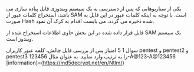 

یکی از سناریوهایی که پس از دسترسی به یک سیستم ویندوزی قابل پیاده سازی می باشد، استخراج کلمات عبور از SAM است. با توجه به اینکه کلمات عبور در این فایل به صورت Hash شده ذخیره می گردد، می بایست اقدام به کرک آن نمود. 

فایل قرار داده شده در این بخش حاوی اطلاعات استخراج شده از SAM یک سیستم ویندوز است.

 سوال 1
5 امتیاز
پس از بررسی فایل چالش، کلمه عبور کاربران pentest و pentest2 و pentest3 را به ترتیب وارد نمایید.
به عنوان مثال
123456-A@123-A@123456
[information]=(https://md5decrypt.net/en/Ntlm/)
